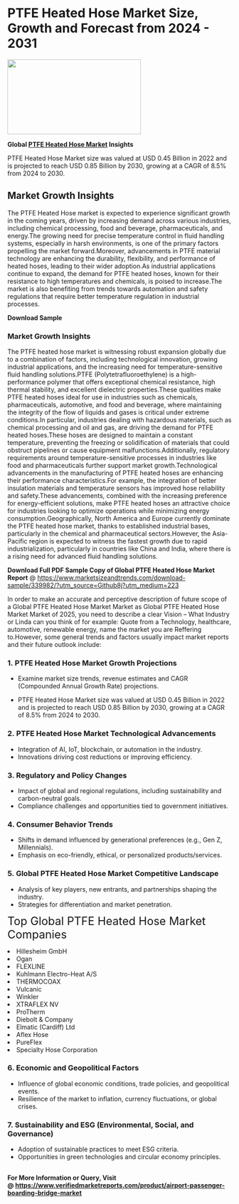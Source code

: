 <H1>PTFE Heated Hose Market Size, Growth and Forecast from 2024 - 2031</H1><img class="aligncenter size-medium wp-image-584254" src="https://thirdeyenews.in/wp-content/uploads/2024/09/Global-Market-Research-300x168.jpeg" alt="" width="300" height="168" /><p><strong>Global&nbsp;<a href="https://www.marketsizeandtrends.com/download-sample/339982/?utm_source=Github8j?utm_medium=223">PTFE Heated Hose Market</a> Insights</strong></p><p>PTFE Heated Hose Market size was valued at USD 0.45 Billion in 2022 and is projected to reach USD 0.85 Billion by 2030, growing at a CAGR of 8.5% from 2024 to 2030.</p><p><h2>Market Growth Insights</h2> The PTFE Heated Hose market is expected to experience significant growth in the coming years, driven by increasing demand across various industries, including chemical processing, food and beverage, pharmaceuticals, and energy.The growing need for precise temperature control in fluid handling systems, especially in harsh environments, is one of the primary factors propelling the market forward.Moreover, advancements in PTFE material technology are enhancing the durability, flexibility, and performance of heated hoses, leading to their wider adoption.As industrial applications continue to expand, the demand for PTFE heated hoses, known for their resistance to high temperatures and chemicals, is poised to increase.The market is also benefiting from trends towards automation and safety regulations that require better temperature regulation in industrial processes.<p><strong>Download Sample</strong></p> <h3>Market Growth Insights</h3> The PTFE heated hose market is witnessing robust expansion globally due to a combination of factors, including technological innovation, growing industrial applications, and the increasing need for temperature-sensitive fluid handling solutions.PTFE (Polytetrafluoroethylene) is a high-performance polymer that offers exceptional chemical resistance, high thermal stability, and excellent dielectric properties.These qualities make PTFE heated hoses ideal for use in industries such as chemicals, pharmaceuticals, automotive, and food and beverage, where maintaining the integrity of the flow of liquids and gases is critical under extreme conditions.In particular, industries dealing with hazardous materials, such as chemical processing and oil and gas, are driving the demand for PTFE heated hoses.These hoses are designed to maintain a constant temperature, preventing the freezing or solidification of materials that could obstruct pipelines or cause equipment malfunctions.Additionally, regulatory requirements around temperature-sensitive processes in industries like food and pharmaceuticals further support market growth.Technological advancements in the manufacturing of PTFE heated hoses are enhancing their performance characteristics.For example, the integration of better insulation materials and temperature sensors has improved hose reliability and safety.These advancements, combined with the increasing preference for energy-efficient solutions, make PTFE heated hoses an attractive choice for industries looking to optimize operations while minimizing energy consumption.Geographically, North America and Europe currently dominate the PTFE heated hose market, thanks to established industrial bases, particularly in the chemical and pharmaceutical sectors.However, the Asia-Pacific region is expected to witness the fastest growth due to rapid industrialization, particularly in countries like China and India, where there is a rising need for advanced fluid handling solutions.<p><span class=""><strong>Download Full PDF Sample Copy of Global PTFE Heated Hose Market Report</strong> @ <a href="https://www.marketsizeandtrends.com/download-sample/339982/?utm_source=Github8j?utm_medium=223" target="_blank">https://www.marketsizeandtrends.com/download-sample/339982/?utm_source=Github8j?utm_medium=223</a></span></p><p>In order to make an accurate and perceptive description of future scope of a Global&nbsp;PTFE Heated Hose Market Market as Global&nbsp;PTFE Heated Hose Market Market of 2025, you need to describe a clear Vision &ndash; What Industry or Linda can you think of for example: Quote from a Technology, healthcare, automotive, renewable energy, name the market you are Reffering to.However, some general trends and factors usually impact market reports and their future outlook include:</p><h3>1.&nbsp;<strong>PTFE Heated Hose Market Growth Projections</strong></h3><ul><li>Examine market size trends, revenue estimates and CAGR (Compounded Annual Growth Rate) projections.</li><li><p>PTFE Heated Hose Market size was valued at USD 0.45 Billion in 2022 and is projected to reach USD 0.85 Billion by 2030, growing at a CAGR of 8.5% from 2024 to 2030.</p></li></ul><h3>2.&nbsp;<strong>PTFE Heated Hose Market Technological Advancements</strong></h3><ul><li>Integration of AI, IoT, blockchain, or automation in the industry.</li><li>Innovations driving cost reductions or improving efficiency.</li></ul><h3>3.&nbsp;<strong>Regulatory and Policy Changes</strong></h3><ul><li>Impact of global and regional regulations, including sustainability and carbon-neutral goals.</li><li>Compliance challenges and opportunities tied to government initiatives.</li></ul><h3>4.&nbsp;<strong>Consumer Behavior Trends</strong></h3><ul><li>Shifts in demand influenced by generational preferences (e.g., Gen Z, Millennials).</li><li>Emphasis on eco-friendly, ethical, or personalized products/services.</li></ul><h3>5.&nbsp;<strong>Global PTFE Heated Hose Market Competitive Landscape</strong></h3><ul><li>Analysis of key players, new entrants, and partnerships shaping the industry.</li><li>Strategies for differentiation and market penetration.</li></ul><p data-pm-slice="1 1 []"><span style="color: inherit; font-family: inherit; font-size: 25px;">Top Global PTFE Heated Hose Market Companies</span></p><div class="" data-test-id=""><p><li>Hillesheim GmbH</li><li> Ogan</li><li> FLEXLINE</li><li> Kuhlmann Electro-Heat A/S</li><li> THERMOCOAX</li><li> Vulcanic</li><li> Winkler</li><li> XTRAFLEX NV</li><li> ProTherm</li><li> Diebolt & Company</li><li> Elmatic (Cardiff) Ltd</li><li> Aflex Hose</li><li> PureFlex</li><li> Specialty Hose Corporation</li></p></div><h3>6.&nbsp;<strong>Economic and Geopolitical Factors</strong></h3><ul><li>Influence of global economic conditions, trade policies, and geopolitical events.</li><li>Resilience of the market to inflation, currency fluctuations, or global crises.</li></ul><h3>7.&nbsp;<strong>Sustainability and ESG (Environmental, Social, and Governance)</strong></h3><ul><li>Adoption of sustainable practices to meet ESG criteria.</li><li>Opportunities in green technologies and circular economy principles.</li></ul><h2><strong style="font-size: 14px;">For More Information or Query, Visit @&nbsp;</strong><a style="background-color: #ffffff; font-size: 14px;" href="https://www.marketsizeandtrends.com/report/ptfe-heated-hose-market/" target="_blank">https://www.verifiedmarketreports.com/product/airport-passenger-boarding-bridge-market</a></h2>